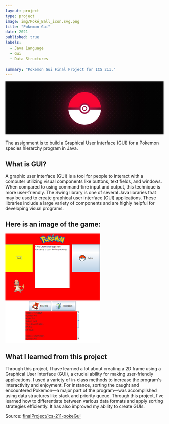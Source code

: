 ```yaml
---
layout: project
type: project
image: img/Poké_Ball_icon.svg.png
title: "Pokemon Gui"
date: 2021
published: true
labels:
  - Java Language
  - Gui
  - Data Structures
  
summary: "Pokemon Gui Final Project for ICS 211."
---
```

<img class="img-fluid" src="../img/pokemonGui1.jpg">

The assignment is to build a Graphical User Interface (GUI) for a Pokemon species hierarchy program in Java.   

## What is GUI? 
A graphic user interface (GUI) is a tool for people to interact with a computer utilizing visual components like buttons, text fields, and windows. When compared to using command-line input and output, this technique is more user-friendly. The Swing library is one of several Java libraries that may be used to create graphical user interface (GUI) applications. These libraries include a large variety of components and are highly helpful for developing visual programs.


## Here is an image of the game:
<img width="300px" class="rounded float-start pe-4" src="../img/pokeGui.png">


## What I learned from this project
Through this project, I have learned a lot about creating a 2D frame using a Graphical User Interface (GUI), a crucial ability for making user-friendly applications. I used a variety of in-class methods to increase the program's interactivity and enjoyment. For instance, sorting the caught and encountered Pokemon—a major part of the program—was accomplished using data structures like stack and priority queue. Through this project, I've learned how to differentiate between various data formats and apply sorting strategies efficiently. It has also improved my ability to create GUIs.

Source: <a href="https://github.com/hokwaichan/ICS211FinalProject"><i class="large github icon "></i>finalProject/ics-211-pokeGui</a>






